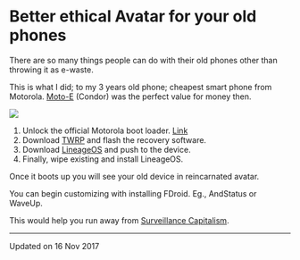 # Better ethical Avatar for your old phones

There are so many things people can do with their old phones other than throwing
it as e-waste.

This is what I did; to my 3 years old phone; cheapest smart phone from Motorola.
[Moto-E](https://wiki.lineageos.org/devices/condor) (Condor) was the perfect
value for money then.

[![](https://4.bp.blogspot.com/-S-lyj3kK_wQ/Wg2hvlsP6kI/AAAAAAAABxk/pMmAje7jAz8WIwqf_0UNs9gQqs5jDaNNgCLcBGAs/s320/Screenshot_20171116-192425.png)](https://4.bp.blogspot.com/-S-lyj3kK_wQ/Wg2hvlsP6kI/AAAAAAAABxk/pMmAje7jAz8WIwqf_0UNs9gQqs5jDaNNgCLcBGAs/s1600/Screenshot_20171116-192425.png)

1.  Unlock the official Motorola boot loader. [Link](https://motorola-global-portal.custhelp.com/app/standalone/bootloader/unlock-your-device-c)
2.  Download [TWRP](https://dl.twrp.me/condor/) and flash the recovery software.
3.  Download [LineageOS](https://wiki.lineageos.org/devices/condor/install#installing-lineageos-from-recovery) and push to the device.
4.  Finally, wipe existing and install LineageOS. 

Once it boots up you will see your old device in reincarnated avatar.

You can begin customizing with installing FDroid. Eg., AndStatus or WaveUp.

This would help you run away from [Surveillance Capitalism](https://ar.al/).

---

Updated on 16 Nov 2017
